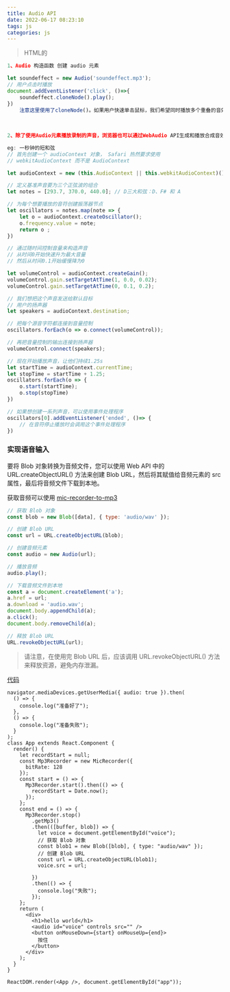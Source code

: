 ```yaml
---
title: Audio API
date: 2022-06-17 08:23:10
tags: js
categories: js
---
```


> HTML的<audio>和<video>标签可以让我们在网页中轻松包含音频和视频。这两个元素有着重要的API和并不简单的用户界面。可以通过play()和pause()方法控制媒体播放。可以设置volume和playbackRate属性控制音量和播放速度。而设置currentTime属性可以跳到媒体中特定的时间点。

<!--more-->

```js
1、Audio 构造函数 创建 audio 元素

let soundeffect = new Audio('soundeffect.mp3');
// 用户点击时播放
document.addEventListener('click', ()=>{
    soundeffect.cloneNode().play();
})
	注意这里使用了cloneNode()。如果用户快速单击鼠标，我们希望同时播放多个重叠的音效。为此，就需要有多个Audio元素。因为这些Audio元素并未添加到文档中，所以它们播放结束后就会被当作垃圾清理掉。
    
    
    
2、除了使用Audio元素播放录制的声音，浏览器也可以通过WebAudio API生成和播放合成音效。使用WebAudio API就像是使用带接续柱的老式电子合成器。对于WebAudio，要创建一组AudioNode对象，表示波形的来源、变换和目标，然后再将这些节点连接为一个网络以产生声音。这个API并不很复杂，但要全面解释还需要理解电子音乐和信号处理的概念，这些都超出了本书的范畴。

eg: 一秒钟的短和弦
// 首先创建一个 audioContext 对象， Safari 热然要求使用
// webkitAudioContext 而不是 AudioContext

let audioContext = new (this.AudioContext || this.webkitAudioContext)();

// 定义基准声音要为三个正弦波的组合
let notes = [293.7, 370.0, 440.0]; // D三大和弦：D、F# 和 A

// 为每个想要播放的音符创建振荡器节点
let oscillators = notes.map(note => {
    let o = audioContext.createOscillator();
    o.frequency.value = note;
    return o ;
})

// 通过随时间控制音量来构造声音
// 从时间0开始快速升为最大音量
// 然后从时间0.1开始缓慢降为0

let volumeControl = audioContext.createGain();
volumeControl.gain.setTargetAtTime(1, 0.0, 0.02);
volumeControl.gain.setTargetAtTime(0, 0.1, 0.2);

// 我们想把这个声音发送给默认目标
// 用户的扬声器
let speakers = audioContext.destination;

// 把每个源音字符都连接到音量控制
oscillators.forEach(o => o.connect(volumeControl));

// 再把音量控制的输出连接到扬声器
volumeControl.connect(speakers);

// 现在开始播放声音，让他们持续1.25s
let startTime = audioContext.currentTime;
let stopTime = startTime + 1.25;
oscillators.forEach(o => {
    o.start(startTime);
    o.stop(stopTime)
})

// 如果想创建一系列声音，可以使用事件处理程序
oscillators[0].addEventListener('ended', ()=> {
    // 在音符停止播放时会调用这个事件处理程序
})
```

### 实现语音输入

要将 Blob 对象转换为音频文件，您可以使用 Web API 中的 URL.createObjectURL() 方法来创建 Blob URL，然后将其赋值给音频元素的 src 属性，最后将音频文件下载到本地。

获取音频可以使用 [mic-recorder-to-mp3](https://unpkg.com/browse/mic-recorder-to-mp3@2.2.2/)

```js
// 获取 Blob 对象
const blob = new Blob([data], { type: 'audio/wav' });

// 创建 Blob URL
const url = URL.createObjectURL(blob);

// 创建音频元素
const audio = new Audio(url);

// 播放音频
audio.play();

// 下载音频文件到本地
const a = document.createElement('a');
a.href = url;
a.download = 'audio.wav';
document.body.appendChild(a);
a.click();
document.body.removeChild(a);

// 释放 Blob URL
URL.revokeObjectURL(url);
```

> 请注意，在使用完 Blob URL 后，应该调用 URL.revokeObjectURL() 方法来释放资源，避免内存泄漏。

[代码](https://codepen.io/wyf195075595/pen/xxMyXKQ?editors=1111)

```react
navigator.mediaDevices.getUserMedia({ audio: true }).then(
  () => {
    console.log("准备好了");
  },
  () => {
    console.log("准备失败");
  }
);
class App extends React.Component {
  render() {
    let recordStart = null;
    const Mp3Recorder = new MicRecorder({
      bitRate: 128
    });
    const start = () => {
      Mp3Recorder.start().then(() => {
        recordStart = Date.now();
      });
    };
    const end = () => {
      Mp3Recorder.stop()
        .getMp3()
        .then(([buffer, blob]) => {
          let voice = document.getElementById("voice");
          // 获取 Blob 对象
          const blob1 = new Blob([blob], { type: "audio/wav" });
          // 创建 Blob URL
          const url = URL.createObjectURL(blob1);
          voice.src = url;
          
        })
        .then(() => {
          console.log("失败");
        });
    };
    return (
      <div>
        <h1>hello world</h1>
        <audio id="voice" controls src="" />
        <button onMouseDown={start} onMouseUp={end}>
          按住
        </button>
      </div>
    );
  }
}

ReactDOM.render(<App />, document.getElementById("app"));

```

